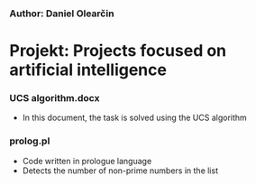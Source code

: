 ### Author: Daniel Olearčin
# Projekt: Projects focused on artificial intelligence

### UCS algorithm.docx
 - In this document, the task is solved using the UCS algorithm
### prolog.pl
 - Code written in prologue language
 - Detects the number of non-prime numbers in the list
